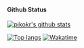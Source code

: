 #### Github Status

[![pikokr's github stats](https://github-readme-stats.vercel.app/api?username=pikokr)](https://github.com/pikokr)

[![Top langs](https://github-readme-stats.vercel.app/api/top-langs?username=pikokr)](https://github.com/pikokr)
[![Wakatime](https://github-readme-stats.vercel.app/api/wakatime?username=pikokr)](https://github.com/pikokr)
